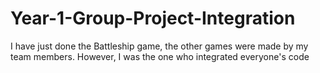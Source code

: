 # Year-1-Group-Project-Integration
I have just done the Battleship game, the other games were made by my team members. However, I was the one who integrated everyone's code
